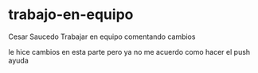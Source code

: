 # trabajo-en-equipo
Cesar Saucedo
Trabajar en equipo
 comentando cambios

le hice cambios en esta parte pero ya no me acuerdo como hacer el push ayuda 
